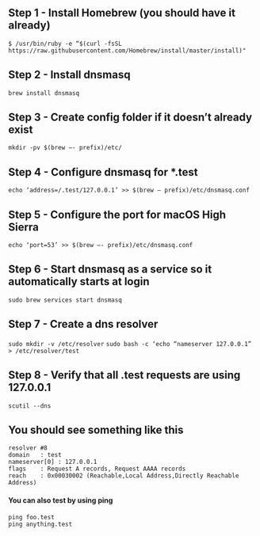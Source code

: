## Step 1 - Install Homebrew (you should have it already)
`$ /usr/bin/ruby -e “$(curl -fsSL https://raw.githubusercontent.com/Homebrew/install/master/install)"`

## Step 2 - Install dnsmasq
`brew install dnsmasq`

## Step 3 - Create config folder if it doesn’t already exist
`mkdir -pv $(brew —- prefix)/etc/`

## Step 4 - Configure dnsmasq for *.test
`echo ‘address=/.test/127.0.0.1’ >> $(brew — prefix)/etc/dnsmasq.conf`

## Step 5 - Configure the port for macOS High Sierra
`echo ‘port=53’ >> $(brew —- prefix)/etc/dnsmasq.conf`

## Step 6 - Start dnsmasq as a service so it automatically starts at login
`sudo brew services start dnsmasq`

## Step 7 - Create a dns resolver
`sudo mkdir -v /etc/resolver`
`sudo bash -c ‘echo “nameserver 127.0.0.1” > /etc/resolver/test`

## Step 8 - Verify that all .test requests are using 127.0.0.1
`scutil --dns`

## You should see something like this
```
resolver #8
domain   : test
nameserver[0] : 127.0.0.1
flags    : Request A records, Request AAAA records
reach    : 0x00030002 (Reachable,Local Address,Directly Reachable Address)
```

#### You can also test by using ping
```
ping foo.test
ping anything.test
```
